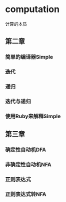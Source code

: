 # computation
计算的本质

## 第二章
### 简单的编译器Simple
### 迭代
### 递归
### 迭代与递归
### 使用Ruby来解释Simple

## 第三章
### 确定性自动机DFA
### 非确定性自动机NFA
### 正则表达式
### 正则表达式转NFA

